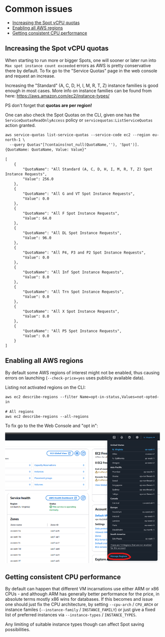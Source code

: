 # Common issues

* [Increasing the Spot vCPU quotas](#increasing-the-spot-vcpu-quotas)
* [Enabling all AWS regions](#enabling-all-aws-regions)
* [Getting consistent CPU performance](#getting-consistent-cpu-performance)

## Increasing the Spot vCPU quotas

When starting to run more or bigger Spots, one will sooner or later run into `Max spot instance count exceeded` errors
as AWS is pretty conservative there by default. To fix go to the "Service Quotas" page in the web console and request
an increase.

Increasing the "Standard" (A, C, D, H, I, M, R, T, Z) instance families is good enough in most cases. More info on instance
families can be found from here: https://aws.amazon.com/ec2/instance-types/

PS don't forget that **quotas are per region!**

One can also check the Spot Quotas on the CLI, given one has the `ServiceQuotasReadOnlyAccess` policy or
`servicequotas:ListServiceQuotas` action granted.

```
aws service-quotas list-service-quotas --service-code ec2 --region eu-north-1 \
  --query Quotas"[?contains(not_null(QuotaName,''), 'Spot')].{QuotaName: QuotaName, Value: Value}"

[
    {
        "QuotaName": "All Standard (A, C, D, H, I, M, R, T, Z) Spot Instance Requests",
        "Value": 256.0
    },
    {
        "QuotaName": "All G and VT Spot Instance Requests",
        "Value": 0.0
    },
    {
        "QuotaName": "All F Spot Instance Requests",
        "Value": 64.0
    },
    {
        "QuotaName": "All DL Spot Instance Requests",
        "Value": 96.0
    },
    {
        "QuotaName": "All P4, P3 and P2 Spot Instance Requests",
        "Value": 0.0
    },
    {
        "QuotaName": "All Inf Spot Instance Requests",
        "Value": 8.0
    },
    {
        "QuotaName": "All Trn Spot Instance Requests",
        "Value": 0.0
    },
    {
        "QuotaName": "All X Spot Instance Requests",
        "Value": 8.0
    },
    {
        "QuotaName": "All P5 Spot Instance Requests",
        "Value": 0.0
    }
]
```

## Enabling all AWS regions

By default some AWS regions of interest might not be enabled, thus causing errors on launching (`--check-price=yes` uses
publicly available data).

Listing not activated regions on the CLI:

```
aws ec2 describe-regions --filter Name=opt-in-status,Values=not-opted-in

# All regions
aws ec2 describe-regions --all-regions
```

To fix go to the the Web Console and "opt in":

![AWS Web Console Region Listing](img/manage_regions.png)


## Getting consistent CPU performance

By default can happen that different VM incarnations use either ARM or x86 CPUs - and although ARM has generally
better performance for the price, in absolute terms mostly x86 wins for databases. If this becomes and issue one should
just fix the CPU architecture, by setting `--cpu-arch` / `CPU_ARCH` or instance familes (`--instance-family` / `INSTANCE_FAMILY`)
or just give a fixed list of preferred instances via `--instance-types` / `INSTANCE_TYPES`.

Any limiting of suitable instance types though can affect Spot saving possibilities.
